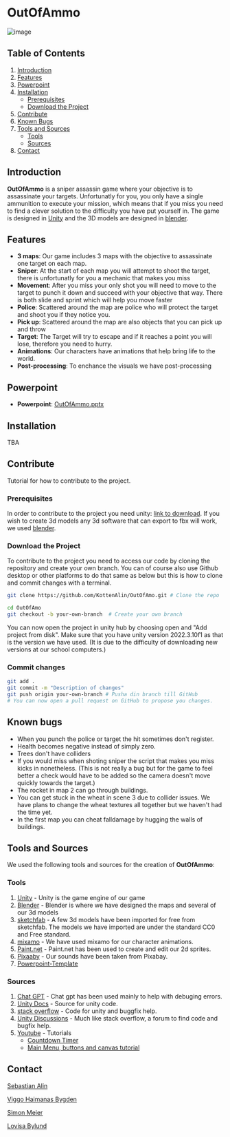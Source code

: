 # OutOfAmmo

![image](https://github.com/user-attachments/assets/2708df46-c3eb-4309-8e88-727e057071c1)

## Table of Contents
1. [Introduction](#introduction)
2. [Features](#features)
3. [Powerpoint](#powerpoint)
4. [Installation](#installation)
   - [Prerequisites](#Prerequisites)
   - [Download the Project](#download-the-project)
6. [Contribute](#contribute)
7. [Known Bugs](#known-bugs)
8. [Tools and Sources](#tools-and-sources)
   - [Tools](#tools)
   - [Sources](#sources)
9. [Contact](#Contact)


## Introduction

**OutOfAmmo** is a sniper assassin game where your objective is to assassinate your targets. Unfortunatly for you, you only have a single ammunition to execute your mission, which means that if you miss you need to find a clever solution to the difficulty you have put yourself in. The game is designed in [Unity](https://unity.com/) and the 3D models are designed in [blender](https://www.blender.org/).

## Features

- **3 maps**: Our game includes 3 maps with the objective to assassinate one target on each map.
- **Sniper**: At the start of each map you will attempt to shoot the target, there is unfortunatly for you a mechanic that makes you miss
- **Movement**: After you miss your only shot you will need to move to the target to punch it down and succeed with your objective that way. There is both slide and sprint which will help you move faster
- **Police**: Scattered around the map are police who will protect the target and shoot you if they notice you.
- **Pick up**: Scattered around the map are also objects that you can pick up and throw
- **Target**: The Target will try to escape and if it reaches a point you will lose, therefore you need to hurry.
- **Animations**: Our characters have animations that help bring life to the world.
- **Post-processing**: To enchance the visuals we have post-processing

## Powerpoint

- **Powerpoint**: [OutOfAmmo.pptx](https://github.com/user-attachments/files/17144318/OutOfAmmo.pptx)

## Installation

TBA

## Contribute

Tutorial for how to contribute to the project.

### Prerequisites

In order to contribute to the project you need unity: [link to download](https://unity.com/download). If you wish to create 3d models any 3d software that can export to fbx will work, we used [blender](https://www.blender.org/).

### Download the Project

To contribute to the project you need to access our code by cloning the repository and create your own branch. You can of course also use Github desktop or other platforms to do that same as below but this is how to clone and commit changes with a terminal. 

```bash
git clone https://github.com/KottenAlin/OutOfAmo.git # Clone the repo

cd OutOfAmo
git checkout -b your-own-branch  # Create your own branch
```

You can now open the project in unity hub by choosing open and "Add project from disk". Make sure that you have unity version 2022.3.10f1 as that is the version we have used. (It is due to the difficulty of downloading new versions at our school computers.)

### Commit changes

```bash
git add .
git commit -m "Description of changes"
git push origin your-own-branch # Pusha din branch till GitHub
# You can now open a pull request on GitHub to propose you changes.
```

## Known bugs

- When you punch the police or target the hit sometimes don't register.
- Health becomes negative instead of simply zero.
- Trees don't have colliders
- If you would miss when shoting sniper the script that makes you miss kicks in nonetheless. (This is not really a bug but for the game to feel better a check would have to be added so the camera doesn't move quickly towards the target.)
- The rocket in map 2 can go through buildings.
- You can get stuck in the wheat in scene 3 due to collider issues. We have plans to change the wheat textures all together but we haven't had the time yet.
- In the first map you can cheat falldamage by hugging the walls of buildings. 

## Tools and Sources

We used the following tools and sources for the creation of **OutOfAmmo**:

### Tools
1. [Unity](https://unity.com/) - Unity is the game engine of our game
2. [Blender](https://www.blender.org/) - Blender is where we have designed the maps and several of our 3d models
3. [sketchfab](https://sketchfab.com/feed) - A few 3d models have been imported for free from sketchfab. The models we have imported are under the standard CC0 and Free standard.
4. [mixamo](https://www.mixamo.com/) - We have used mixamo for our character animations.
5. [Paint.net](https://www.getpaint.net/download.html) - Paint.net has been used to create and edit our 2d sprites.
6. [Pixaaby](https://pixabay.com/sound-effects/search/freesounds/) - Our sounds have been taken from Pixabay.
7. [Powerpoint-Template](https://github.com/user-attachments/files/17144309/Video.Games.Competition.Newsletter.by.Slidesgo.pptx)

### Sources

1. [Chat GPT](https://chatgpt.com/) - Chat gpt has been used mainly to help with debuging errors.
2. [Unity Docs](https://docs.unity.com/) - Source for unity code.
3. [stack overflow](https://stackoverflow.com/) - Code for unity and buggfix help.
4. [Unity Discussions](https://discussions.unity.com/) - Much like stack overflow, a forum to find code and bugfix help. 
5. [Youtube](https://www.youtube.com/) - Tutorials
   - [Countdown Timer](https://www.youtube.com/watch?v=POq1i8FyRyQ&ab_channel=RehopeGames)
   - [Main Menu, buttons and canvas tutorial](https://www.youtube.com/watch?v=DX7HyN7oJjE&ab_channel=RehopeGames)

## Contact

[Sebastian Alin](sebastianalin@hitachigymnasiet.se)

[Viggo Haimanas Bygden](ViggoHaimanas@hitachigymnasiet.se)

[Simon Meier](sm0765809875@gmail.com)

[Lovisa Bylund](lovisa.bylund@hitachigymnasiet.se)
   
